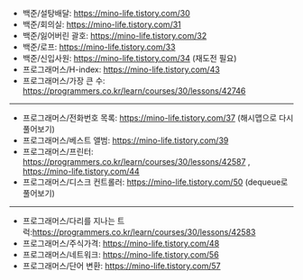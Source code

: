 - 백준/설탕배달: https://mino-life.tistory.com/30
- 백준/회의실: https://mino-life.tistory.com/31
- 백준/잃어버린 괄호: https://mino-life.tistory.com/32
- 백준/로프: https://mino-life.tistory.com/33
- 백준/신입사원: https://mino-life.tistory.com/34 (재도전 필요)
- 프로그래머스/H-index: https://mino-life.tistory.com/43
- 프로그래머스/가장 큰 수: https://programmers.co.kr/learn/courses/30/lessons/42746





-----------------------
- 프로그래머스/전화번호 목록: https://mino-life.tistory.com/37 (해시맵으로 다시 풀어보기)
- 프로그래머스/베스트 앨범: https://mino-life.tistory.com/39
- 프로그래머스/프린터: https://programmers.co.kr/learn/courses/30/lessons/42587   , https://mino-life.tistory.com/44
- 프로그래머스/디스크 컨트롤러: https://mino-life.tistory.com/50 (dequeue로 풀어보기)

------------------
- 프로그래머스/다리를 지나는 트럭:https://programmers.co.kr/learn/courses/30/lessons/42583
- 프로그래머스/주식가격: https://mino-life.tistory.com/48
- 프로그래머스/네트워크: https://mino-life.tistory.com/56
- 프로그래머스/단어 변환: https://mino-life.tistory.com/57